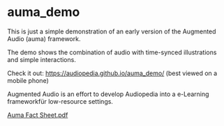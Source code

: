 # auma_demo

This is just a simple demonstration of an early version of the Augmented Audio (auma) framework.

The demo shows the combination of audio with time-synced illustrations and simple interactions.

Check it out: https://audiopedia.github.io/auma_demo/ (best viewed on a mobile phone)

Augmented Audio is an effort to develop Audiopedia into a e-Learning frameworkfür low-resource settings.

[Auma Fact Sheet.pdf](https://github.com/Audiopedia/auma_demo/files/6791714/Auma.Fact.Sheet.pdf)


